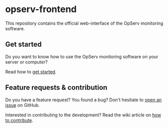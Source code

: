 # opserv-frontend

This repository contains the official web-interface of the OpServ monitoring software.


Get started
------------

Do you want to know how to use the OpServ monitoring software on your server or computer?

Read how to [get started](http://opserv.org/get-started).

Feature requests & contribution
------------

Do you have a feature request? You found a bug? Don't hesitate to [open an issue](https://github.com/OpServ-Monitoring/opserv-frontend/issues/new) on GitHub.

Interested in contributing to the development? Read the wiki article on [how to contribute](http://opserv.org/contribute).
